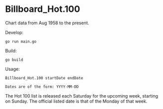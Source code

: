 # Billboard_Hot.100
Chart data from Aug 1958 to the present.

Develop:

    go run main.go

Build:

    go build

Usage:

    Billboard_Hot.100 startDate endDate

    Dates are of the form: YYYY-MM-DD

The Hot 100 list is released each Saturday for the upcoming week, starting on Sunday. The official listed date is that of the Monday of that week.
